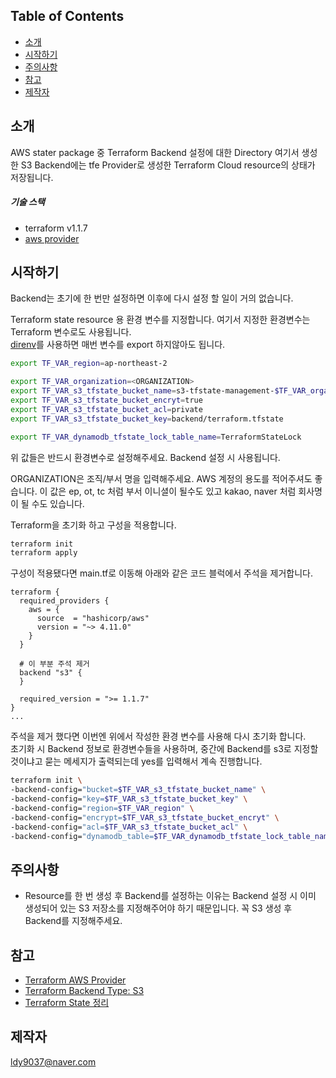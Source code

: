 ## Table of Contents

- [소개](#소개)
- [시작하기](#시작하기)
- [주의사항](#주의사항)
- [참고](#참고)
- [제작자](#제작자)

## 소개

 AWS stater package 중 Terraform Backend 설정에 대한 Directory
 여기서 생성한 S3 Backend에는 tfe Provider로 생성한 Terraform Cloud resource의 상태가 저장됩니다.
 
 ##### 기술 스택
 - terraform v1.1.7
 - [aws provider](https://registry.terraform.io/providers/hashicorp/aws/latest/docs)
 
## 시작하기
Backend는 초기에 한 번만 설정하면 이후에 다시 설정 할 일이 거의 없습니다.

Terraform state resource 용 환경 변수를 지정합니다. 여기서 지정한 환경변수는 Terraform 변수로도 사용됩니다.    
[direnv](https://emadam.tistory.com/48)를 사용하면 매번 변수를 export 하지않아도 됩니다. 
```sh
export TF_VAR_region=ap-northeast-2

export TF_VAR_organization=<ORGANIZATION>
export TF_VAR_s3_tfstate_bucket_name=s3-tfstate-management-$TF_VAR_organization
export TF_VAR_s3_tfstate_bucket_encryt=true
export TF_VAR_s3_tfstate_bucket_acl=private
export TF_VAR_s3_tfstate_bucket_key=backend/terraform.tfstate

export TF_VAR_dynamodb_tfstate_lock_table_name=TerraformStateLock
```
위 값들은 반드시 환경변수로 설정해주세요. Backend 설정 시 사용됩니다.

ORGANIZATION은 조직/부서 명을 입력해주세요. AWS 계정의 용도를 적어주셔도 좋습니다. 
이 값은 ep, ot, tc 처럼 부서 이니셜이 될수도 있고 kakao, naver 처럼 회사명이 될 수도 있습니다.

Terraform을 초기화 하고 구성을 적용합니다.

```sh
terraform init
terraform apply
```

구성이 적용됐다면 main.tf로 이동해 아래와 같은 코드 블럭에서 주석을 제거합니다.
```
terraform {
  required_providers {
    aws = {
      source  = "hashicorp/aws"
      version = "~> 4.11.0"
    }
  }

  # 이 부분 주석 제거
  backend "s3" {
  }

  required_version = ">= 1.1.7"
}
...
```

주석을 제거 했다면 이번엔 위에서 작성한 환경 변수를 사용해 다시 초기화 합니다.  
초기화 시 Backend 정보로 환경변수들을 사용하며, 중간에 Backend를 s3로 지정할 것이냐고 묻는 메세지가 출력되는데 yes를 입력해서 계속 진행합니다.
```sh
terraform init \
-backend-config="bucket=$TF_VAR_s3_tfstate_bucket_name" \
-backend-config="key=$TF_VAR_s3_tfstate_bucket_key" \
-backend-config="region=$TF_VAR_region" \
-backend-config="encrypt=$TF_VAR_s3_tfstate_bucket_encryt" \
-backend-config="acl=$TF_VAR_s3_tfstate_bucket_acl" \
-backend-config="dynamodb_table=$TF_VAR_dynamodb_tfstate_lock_table_name"
```

## 주의사항
- Resource를 한 번 생성 후 Backend를 설정하는 이유는 Backend 설정 시 이미 생성되어 있는 S3 저장소를 지정해주어야 하기 때문입니다. 꼭 S3 생성 후 Backend를 지정해주세요.

## 참고
- [Terraform AWS Provider](https://registry.terraform.io/providers/hashicorp/aws/latest/docs)
- [Terraform Backend Type: S3](https://www.terraform.io/language/settings/backends/s3)
- [Terraform State 정리](https://emadam.tistory.com/54)

## 제작자
[ldy9037@naver.com](https://github.com/ldy9037)
